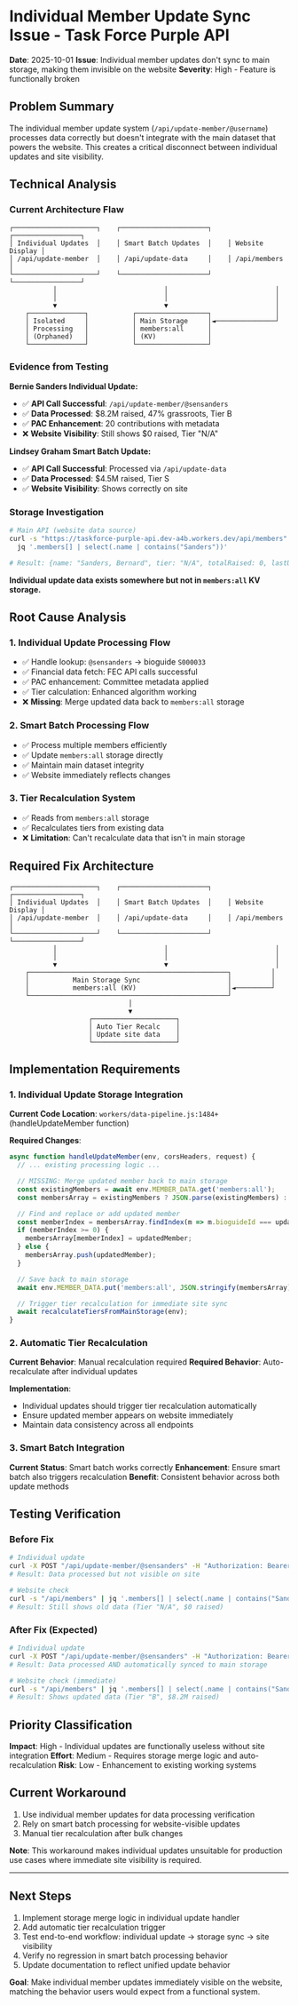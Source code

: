 # Individual Member Update Sync Issue - Task Force Purple API

**Date**: 2025-10-01
**Issue**: Individual member updates don't sync to main storage, making them invisible on the website
**Severity**: High - Feature is functionally broken

## Problem Summary

The individual member update system (`/api/update-member/@username`) processes data correctly but doesn't integrate with the main dataset that powers the website. This creates a critical disconnect between individual updates and site visibility.

## Technical Analysis

### Current Architecture Flaw

```
┌─────────────────────┐    ┌──────────────────────┐    ┌─────────────────┐
│ Individual Updates  │    │ Smart Batch Updates  │    │ Website Display │
│ /api/update-member  │    │ /api/update-data     │    │ /api/members    │
└─────────────────────┘    └──────────────────────┘    └─────────────────┘
           │                           │                           │
           │                           │                           │
           ▼                           ▼                           │
    ┌──────────────┐           ┌──────────────────┐                │
    │ Isolated     │           │ Main Storage     │◄───────────────┘
    │ Processing   │           │ members:all      │
    │ (Orphaned)   │           │ (KV)             │
    └──────────────┘           └──────────────────┘
```

### Evidence from Testing

**Bernie Sanders Individual Update:**
- ✅ **API Call Successful**: `/api/update-member/@sensanders`
- ✅ **Data Processed**: $8.2M raised, 47% grassroots, Tier B
- ✅ **PAC Enhancement**: 20 contributions with metadata
- ❌ **Website Visibility**: Still shows $0 raised, Tier "N/A"

**Lindsey Graham Smart Batch Update:**
- ✅ **API Call Successful**: Processed via `/api/update-data`
- ✅ **Data Processed**: $4.5M raised, Tier S
- ✅ **Website Visibility**: Shows correctly on site

### Storage Investigation

```bash
# Main API (website data source)
curl -s "https://taskforce-purple-api.dev-a4b.workers.dev/api/members" | \
  jq '.members[] | select(.name | contains("Sanders"))'

# Result: {name: "Sanders, Bernard", tier: "N/A", totalRaised: 0, lastUpdated: "2025-09-29"}
```

**Individual update data exists somewhere but not in `members:all` KV storage.**

## Root Cause Analysis

### 1. Individual Update Processing Flow
- ✅ Handle lookup: `@sensanders` → bioguide `S000033`
- ✅ Financial data fetch: FEC API calls successful
- ✅ PAC enhancement: Committee metadata applied
- ✅ Tier calculation: Enhanced algorithm working
- ❌ **Missing**: Merge updated data back to `members:all` storage

### 2. Smart Batch Processing Flow
- ✅ Process multiple members efficiently
- ✅ Update `members:all` storage directly
- ✅ Maintain main dataset integrity
- ✅ Website immediately reflects changes

### 3. Tier Recalculation System
- ✅ Reads from `members:all` storage
- ✅ Recalculates tiers from existing data
- ❌ **Limitation**: Can't recalculate data that isn't in main storage

## Required Fix Architecture

```
┌─────────────────────┐    ┌──────────────────────┐    ┌─────────────────┐
│ Individual Updates  │    │ Smart Batch Updates  │    │ Website Display │
│ /api/update-member  │    │ /api/update-data     │    │ /api/members    │
└─────────────────────┘    └──────────────────────┘    └─────────────────┘
           │                           │                           │
           │                           │                           │
           ▼                           ▼                           │
    ┌──────────────────────────────────────────────────┐          │
    │           Main Storage Sync                      │          │
    │           members:all (KV)                       │◄─────────┘
    └──────────────────────────────────────────────────┘
                              │
                              ▼
                    ┌─────────────────────┐
                    │ Auto Tier Recalc    │
                    │ Update site data    │
                    └─────────────────────┘
```

## Implementation Requirements

### 1. Individual Update Storage Integration

**Current Code Location**: `workers/data-pipeline.js:1484+` (handleUpdateMember function)

**Required Changes**:
```javascript
async function handleUpdateMember(env, corsHeaders, request) {
  // ... existing processing logic ...

  // MISSING: Merge updated member back to main storage
  const existingMembers = await env.MEMBER_DATA.get('members:all');
  const membersArray = existingMembers ? JSON.parse(existingMembers) : [];

  // Find and replace or add updated member
  const memberIndex = membersArray.findIndex(m => m.bioguideId === updatedMember.bioguideId);
  if (memberIndex >= 0) {
    membersArray[memberIndex] = updatedMember;
  } else {
    membersArray.push(updatedMember);
  }

  // Save back to main storage
  await env.MEMBER_DATA.put('members:all', JSON.stringify(membersArray));

  // Trigger tier recalculation for immediate site sync
  await recalculateTiersFromMainStorage(env);
}
```

### 2. Automatic Tier Recalculation

**Current Behavior**: Manual recalculation required
**Required Behavior**: Auto-recalculate after individual updates

**Implementation**:
- Individual updates should trigger tier recalculation automatically
- Ensure updated member appears on website immediately
- Maintain data consistency across all endpoints

### 3. Smart Batch Integration

**Current Status**: Smart batch works correctly
**Enhancement**: Ensure smart batch also triggers recalculation
**Benefit**: Consistent behavior across both update methods

## Testing Verification

### Before Fix
```bash
# Individual update
curl -X POST "/api/update-member/@sensanders" -H "Authorization: Bearer ..."
# Result: Data processed but not visible on site

# Website check
curl -s "/api/members" | jq '.members[] | select(.name | contains("Sanders"))'
# Result: Still shows old data (Tier "N/A", $0 raised)
```

### After Fix (Expected)
```bash
# Individual update
curl -X POST "/api/update-member/@sensanders" -H "Authorization: Bearer ..."
# Result: Data processed AND automatically synced to main storage

# Website check (immediate)
curl -s "/api/members" | jq '.members[] | select(.name | contains("Sanders"))'
# Result: Shows updated data (Tier "B", $8.2M raised)
```

## Priority Classification

**Impact**: High - Individual updates are functionally useless without site integration
**Effort**: Medium - Requires storage merge logic and auto-recalculation
**Risk**: Low - Enhancement to existing working systems

## Current Workaround

1. Use individual member updates for data processing verification
2. Rely on smart batch processing for website-visible updates
3. Manual tier recalculation after bulk changes

**Note**: This workaround makes individual updates unsuitable for production use cases where immediate site visibility is required.

---

## Next Steps

1. Implement storage merge logic in individual update handler
2. Add automatic tier recalculation trigger
3. Test end-to-end workflow: individual update → storage sync → site visibility
4. Verify no regression in smart batch processing behavior
5. Update documentation to reflect unified update behavior

**Goal**: Make individual member updates immediately visible on the website, matching the behavior users would expect from a functional system.